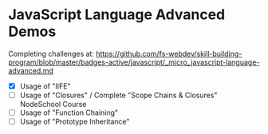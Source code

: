 # JavaScript Language Advanced Demos

Completing challenges at: https://github.com/fs-webdev/skill-building-program/blob/master/badges-active/javascript/_micro_javascript-language-advanced.md

- [x] Usage of "IIFE"
- [ ] Usage of "Closures" / Complete "Scope Chains & Closures" NodeSchool Course
- [ ] Usage of "Function Chaining"
- [ ] Usage of "Prototype Inheritance"
